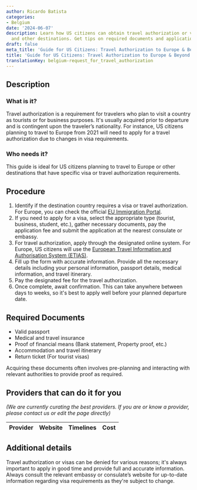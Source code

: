 ```yaml
---
author: Ricardo Batista
categories:
- Belgium
date: '2024-06-07'
description: Learn how US citizens can obtain travel authorization or visas for Europe
  and other destinations. Get tips on required documents and application procedures.
draft: false
meta_title: 'Guide for US Citizens: Travel Authorization to Europe & Beyond'
title: 'Guide for US Citizens: Travel Authorization to Europe & Beyond'
translationKey: belgium-request_for_travel_authorization
---
```


## Description
### What is it?
Travel authorization is a requirement for travelers who plan to visit a country as tourists or for business purposes. It's usually acquired prior to departure and is contingent upon the traveler’s nationality. For instance, US citizens planning to travel to Europe from 2021 will need to apply for a travel authorization due to changes in visa requirements.

### Who needs it?
This guide is ideal for US citizens planning to travel to Europe or other destinations that have specific visa or travel authorization requirements.

## Procedure
1. Identify if the destination country requires a visa or travel authorization. For Europe, you can check the official [EU Immigration Portal](https://ec.europa.eu/immigration/).
2. If you need to apply for a visa, select the appropriate type (tourist, business, student, etc.), gather necessary documents, pay the application fee and submit the application at the nearest consulate or embassy.
3. For travel authorization, apply through the designated online system. For Europe, US citizens will use the [European Travel Information and Authorisation System (ETIAS)](https://www.etiasvisa.com/etias-requirements/americans).
4. Fill up the form with accurate information. Provide all the necessary details including your personal information, passport details, medical information, and travel itinerary.
5. Pay the designated fee for the travel authorization.
6. Once complete, await confirmation. This can take anywhere between days to weeks, so it's best to apply well before your planned departure date.

## Required Documents
- Valid passport
- Medical and travel insurance
- Proof of financial means (Bank statement, Property proof, etc.)
- Accommodation and travel itinerary
- Return ticket (For tourist visas)

Acquiring these documents often involves pre-planning and interacting with relevant authorities to provide proof as required.

## Providers that can do it for you

_(We are currently curating the best providers. If you are or know a provider, please contact us or edit the page directly)_

| Provider        |     Website     |     Timelines    |       Cost      |
| --------------- | --------------- |  :-------------: | :-------------: |

## Additional details
Travel authorization or visas can be denied for various reasons; it's always important to apply in good time and provide full and accurate information. Always consult the relevant embassy or consulate’s website for up-to-date information regarding visa requirements as they're subject to change.